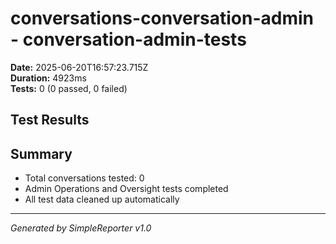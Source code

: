 # conversations-conversation-admin - conversation-admin-tests

**Date:** 2025-06-20T16:57:23.715Z  
**Duration:** 4923ms  
**Tests:** 0 (0 passed, 0 failed)

## Test Results



## Summary

- Total conversations tested: 0
- Admin Operations and Oversight tests completed
- All test data cleaned up automatically

---
*Generated by SimpleReporter v1.0*
